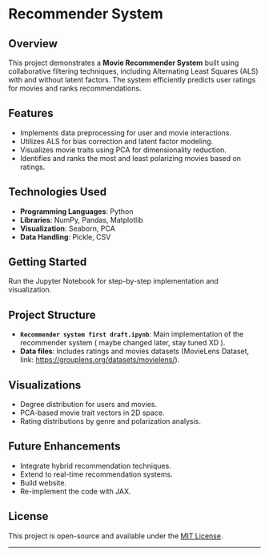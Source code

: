 # Recommender System  

## Overview  
This project demonstrates a **Movie Recommender System** built using collaborative filtering techniques, including Alternating Least Squares (ALS) with and without latent factors. The system efficiently predicts user ratings for movies and ranks recommendations.  

## Features  
- Implements data preprocessing for user and movie interactions.  
- Utilizes ALS for bias correction and latent factor modeling.  
- Visualizes movie traits using PCA for dimensionality reduction.  
- Identifies and ranks the most and least polarizing movies based on ratings.  

## Technologies Used  
- **Programming Languages**: Python  
- **Libraries**: NumPy, Pandas, Matplotlib  
- **Visualization**: Seaborn, PCA  
- **Data Handling**: Pickle, CSV  

## Getting Started 
Run the Jupyter Notebook for step-by-step implementation and visualization.  

## Project Structure  
- **`Recommender system first draft.ipynb`**: Main implementation of the recommender system ( maybe changed later, stay tuned XD ).  
- **Data files**: Includes ratings and movies datasets (MovieLens Dataset, link: https://grouplens.org/datasets/movielens/).  

## Visualizations  
- Degree distribution for users and movies.  
- PCA-based movie trait vectors in 2D space.  
- Rating distributions by genre and polarization analysis.  

## Future Enhancements  
- Integrate hybrid recommendation techniques.  
- Extend to real-time recommendation systems.
- Build website.
- Re-implement the code with JAX.

## License  
This project is open-source and available under the [MIT License](LICENSE).  

---
